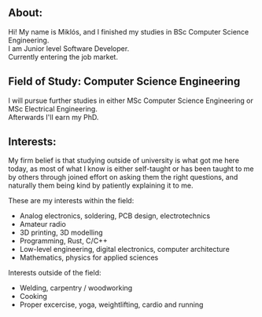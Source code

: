 ## About:
Hi!
My name is Miklós, and I finished my studies in BSc Computer Science Engineering.\
I am Junior level Software Developer.\
Currently entering the job market.

## Field of Study: Computer Science Engineering
I will pursue further studies in either MSc Computer Science Engineering or MSc Electrical Engineering.\
Afterwards I'll earn my PhD.

## Interests:
My firm belief is that studying outside of university is what got me here today, as most of what I know is either self-taught or has been taught to me by others through joined effort on asking them the right questions, and naturally them being kind by patiently explaining it to me.

These are my interests within the field:
- Analog electronics, soldering, PCB design, electrotechnics
- Amateur radio
- 3D printing, 3D modelling
- Programming, Rust, C/C++
- Low-level engineering, digital electronics, computer architecture
- Mathematics, physics for applied sciences

Interests outside of the field:
- Welding, carpentry / woodworking
- Cooking
- Proper excercise, yoga, weightlifting, cardio and running
